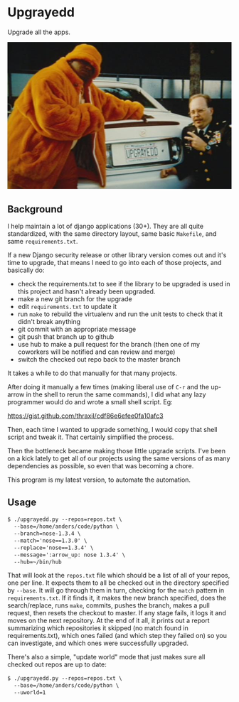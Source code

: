 # Upgrayedd

Upgrade all the apps.

![upgrayedd](upgrayedd.jpg)

## Background

I help maintain a lot of django applications (30+). They are all quite
standardized, with the same directory layout, same basic `Makefile`, and
same `requirements.txt`.

If a new Django security release or other library version comes out
and it's time to upgrade, that means I need to go into each of those
projects, and basically do:

* check the requirements.txt to see if the library to be upgraded
  is used in this project and hasn't already been upgraded.
* make a new git branch for the upgrade
* edit `requirements.txt` to update it
* run `make` to rebuild the virtualenv and run the unit tests to check
  that it didn't break anything
* git commit with an appropriate message
* git push that branch up to github
* use hub to make a pull request for the branch (then one of my
  coworkers will be notified and can review and merge)
* switch the checked out repo back to the master branch

It takes a while to do that manually for that many projects.

After doing it manually a few times (making liberal use of `C-r` and
the up-arrow in the shell to rerun the same commands), I did what any
lazy programmer would do and wrote a small shell script. Eg:

https://gist.github.com/thraxil/cdf86e6efee0fa10afc3

Then, each time I wanted to upgrade something, I would copy that shell
script and tweak it. That certainly simplified the process.

Then the bottleneck became making those little upgrade scripts. I've
been on a kick lately to get all of our projects using the same
versions of as many dependencies as possible, so even that was
becoming a chore.

This program is my latest version, to automate the automation.

## Usage

    $ ./upgrayedd.py --repos=repos.txt \
      --base=/home/anders/code/python \
      --branch=nose-1.3.4 \
      --match='nose==1.3.0' \
      --replace='nose==1.3.4' \
      --message=':arrow_up: nose 1.3.4' \
      --hub=~/bin/hub

That will look at the `repos.txt` file which should be a list of all
of your repos, one per line. It expects them to all be checked out in
the directory specified by `--base`. It will go through them in turn, 
checking for the `match` pattern in `requirements.txt`. If it finds
it, it makes the new branch specified, does the search/replace,
runs `make`, commits, pushes the branch, makes a pull request,
then resets the checkout to master. If any stage fails, it logs
it and moves on the next repository. At the end of it all, it
prints out a report summarizing which repositories it skipped (no
match found in requirements.txt), which ones failed (and which step they
failed on) so you can investigate, and which ones were successfully
upgraded.

There's also a simple, "update world" mode that just makes sure all
checked out repos are up to date:

    $ ./upgrayedd.py --repos=repos.txt \
      --base=/home/anders/code/python \
      --uworld=1
